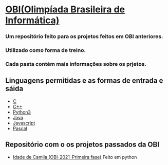 # <a href="https://olimpiada.ic.unicamp.br">OBI(Olimpíada Brasileira de Informática)</a>
### Um repositório feito para os projetos feitos em OBI anteriores.
### Utilizado como forma de treino.
### Cada pasta contém mais informações sobre os prjetos.

## Linguagens permitidas e as formas de entrada e sáida
<ul>
 <li><a href="https://olimpiada.ic.unicamp.br/pratique/exemplo_solucao_c">C</a></li>
 <li><a href="https://olimpiada.ic.unicamp.br/pratique/exemplo_solucao_cpp">C++</a></li>
 <li><a href="https://olimpiada.ic.unicamp.br/pratique/exemplo_solucao_py3">Python3</a></li>
 <li><a href="https://olimpiada.ic.unicamp.br/pratique/exemplo_solucao_java">Java</a></li>
 <li><a href="https://olimpiada.ic.unicamp.br/pratique/exemplo_solucao_js">Javascript</a></li>
 <li><a href="https://olimpiada.ic.unicamp.br/pratique/exemplo_solucao_pas">Pascal</a></li>
</ul> 

## Repositório com o os projetos passados da OBI
<ul>
 <li><a href="https://github.com/oliveira533/OBI/tree/main/Idade%20da%20Camila">Idade de Camila (OBI-2021-Primeira fase)</a> <label>Feito em python</label></li>
</ul>
